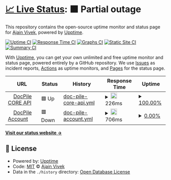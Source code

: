 # [📈 Live Status](https://ajainvivek.github.io/uptime): <!--live status--> **🟧 Partial outage**

This repository contains the open-source uptime monitor and status page for [Ajain Vivek](https://ajainvivek.github.io/uptime), powered by [Upptime](https://github.com/upptime/upptime).

[![Uptime CI](https://github.com/ajainvivek/uptime/workflows/Uptime%20CI/badge.svg)](https://github.com/ajainvivek/uptime/actions?query=workflow%3A%22Uptime+CI%22)
[![Response Time CI](https://github.com/ajainvivek/uptime/workflows/Response%20Time%20CI/badge.svg)](https://github.com/ajainvivek/uptime/actions?query=workflow%3A%22Response+Time+CI%22)
[![Graphs CI](https://github.com/ajainvivek/uptime/workflows/Graphs%20CI/badge.svg)](https://github.com/ajainvivek/uptime/actions?query=workflow%3A%22Graphs+CI%22)
[![Static Site CI](https://github.com/ajainvivek/uptime/workflows/Static%20Site%20CI/badge.svg)](https://github.com/ajainvivek/uptime/actions?query=workflow%3A%22Static+Site+CI%22)
[![Summary CI](https://github.com/ajainvivek/uptime/workflows/Summary%20CI/badge.svg)](https://github.com/ajainvivek/uptime/actions?query=workflow%3A%22Summary+CI%22)

With [Upptime](https://upptime.js.org), you can get your own unlimited and free uptime monitor and status page, powered entirely by a GitHub repository. We use [Issues](https://github.com/ajainvivek/uptime/issues) as incident reports, [Actions](https://github.com/ajainvivek/uptime/actions) as uptime monitors, and [Pages](https://ajainvivek.github.io/uptime) for the status page.

<!--start: status pages-->
<!-- This summary is generated by Upptime (https://github.com/upptime/upptime) -->
<!-- Do not edit this manually, your changes will be overwritten -->
<!-- prettier-ignore -->
| URL | Status | History | Response Time | Uptime |
| --- | ------ | ------- | ------------- | ------ |
| <img alt="" src="https://icons.duckduckgo.com/ip3/api.docpile.io.ico" height="13"> [DocPile CORE API](https://api.docpile.io/healthcheck) | 🟩 Up | [doc-pile-core-api.yml](https://github.com/DocPile/uptime/commits/HEAD/history/doc-pile-core-api.yml) | <details><summary><img alt="Response time graph" src="./graphs/doc-pile-core-api/response-time-week.png" height="20"> 226ms</summary><br><a href="https://ajainvivek.github.io/uptime/history/doc-pile-core-api"><img alt="Response time 275" src="https://img.shields.io/endpoint?url=https%3A%2F%2Fraw.githubusercontent.com%2FDocPile%2Fuptime%2FHEAD%2Fapi%2Fdoc-pile-core-api%2Fresponse-time.json"></a><br><a href="https://ajainvivek.github.io/uptime/history/doc-pile-core-api"><img alt="24-hour response time 333" src="https://img.shields.io/endpoint?url=https%3A%2F%2Fraw.githubusercontent.com%2FDocPile%2Fuptime%2FHEAD%2Fapi%2Fdoc-pile-core-api%2Fresponse-time-day.json"></a><br><a href="https://ajainvivek.github.io/uptime/history/doc-pile-core-api"><img alt="7-day response time 226" src="https://img.shields.io/endpoint?url=https%3A%2F%2Fraw.githubusercontent.com%2FDocPile%2Fuptime%2FHEAD%2Fapi%2Fdoc-pile-core-api%2Fresponse-time-week.json"></a><br><a href="https://ajainvivek.github.io/uptime/history/doc-pile-core-api"><img alt="30-day response time 248" src="https://img.shields.io/endpoint?url=https%3A%2F%2Fraw.githubusercontent.com%2FDocPile%2Fuptime%2FHEAD%2Fapi%2Fdoc-pile-core-api%2Fresponse-time-month.json"></a><br><a href="https://ajainvivek.github.io/uptime/history/doc-pile-core-api"><img alt="1-year response time 270" src="https://img.shields.io/endpoint?url=https%3A%2F%2Fraw.githubusercontent.com%2FDocPile%2Fuptime%2FHEAD%2Fapi%2Fdoc-pile-core-api%2Fresponse-time-year.json"></a></details> | <details><summary><a href="https://ajainvivek.github.io/uptime/history/doc-pile-core-api">100.00%</a></summary><a href="https://ajainvivek.github.io/uptime/history/doc-pile-core-api"><img alt="All-time uptime 99.85%" src="https://img.shields.io/endpoint?url=https%3A%2F%2Fraw.githubusercontent.com%2FDocPile%2Fuptime%2FHEAD%2Fapi%2Fdoc-pile-core-api%2Fuptime.json"></a><br><a href="https://ajainvivek.github.io/uptime/history/doc-pile-core-api"><img alt="24-hour uptime 100.00%" src="https://img.shields.io/endpoint?url=https%3A%2F%2Fraw.githubusercontent.com%2FDocPile%2Fuptime%2FHEAD%2Fapi%2Fdoc-pile-core-api%2Fuptime-day.json"></a><br><a href="https://ajainvivek.github.io/uptime/history/doc-pile-core-api"><img alt="7-day uptime 100.00%" src="https://img.shields.io/endpoint?url=https%3A%2F%2Fraw.githubusercontent.com%2FDocPile%2Fuptime%2FHEAD%2Fapi%2Fdoc-pile-core-api%2Fuptime-week.json"></a><br><a href="https://ajainvivek.github.io/uptime/history/doc-pile-core-api"><img alt="30-day uptime 100.00%" src="https://img.shields.io/endpoint?url=https%3A%2F%2Fraw.githubusercontent.com%2FDocPile%2Fuptime%2FHEAD%2Fapi%2Fdoc-pile-core-api%2Fuptime-month.json"></a><br><a href="https://ajainvivek.github.io/uptime/history/doc-pile-core-api"><img alt="1-year uptime 100.00%" src="https://img.shields.io/endpoint?url=https%3A%2F%2Fraw.githubusercontent.com%2FDocPile%2Fuptime%2FHEAD%2Fapi%2Fdoc-pile-core-api%2Fuptime-year.json"></a></details>
| <img alt="" src="https://icons.duckduckgo.com/ip3/account.docpile.io.ico" height="13"> [DocPile Account](https://account.docpile.io/register) | 🟥 Down | [doc-pile-account.yml](https://github.com/DocPile/uptime/commits/HEAD/history/doc-pile-account.yml) | <details><summary><img alt="Response time graph" src="./graphs/doc-pile-account/response-time-week.png" height="20"> 706ms</summary><br><a href="https://ajainvivek.github.io/uptime/history/doc-pile-account"><img alt="Response time 272" src="https://img.shields.io/endpoint?url=https%3A%2F%2Fraw.githubusercontent.com%2FDocPile%2Fuptime%2FHEAD%2Fapi%2Fdoc-pile-account%2Fresponse-time.json"></a><br><a href="https://ajainvivek.github.io/uptime/history/doc-pile-account"><img alt="24-hour response time 164" src="https://img.shields.io/endpoint?url=https%3A%2F%2Fraw.githubusercontent.com%2FDocPile%2Fuptime%2FHEAD%2Fapi%2Fdoc-pile-account%2Fresponse-time-day.json"></a><br><a href="https://ajainvivek.github.io/uptime/history/doc-pile-account"><img alt="7-day response time 706" src="https://img.shields.io/endpoint?url=https%3A%2F%2Fraw.githubusercontent.com%2FDocPile%2Fuptime%2FHEAD%2Fapi%2Fdoc-pile-account%2Fresponse-time-week.json"></a><br><a href="https://ajainvivek.github.io/uptime/history/doc-pile-account"><img alt="30-day response time 578" src="https://img.shields.io/endpoint?url=https%3A%2F%2Fraw.githubusercontent.com%2FDocPile%2Fuptime%2FHEAD%2Fapi%2Fdoc-pile-account%2Fresponse-time-month.json"></a><br><a href="https://ajainvivek.github.io/uptime/history/doc-pile-account"><img alt="1-year response time 288" src="https://img.shields.io/endpoint?url=https%3A%2F%2Fraw.githubusercontent.com%2FDocPile%2Fuptime%2FHEAD%2Fapi%2Fdoc-pile-account%2Fresponse-time-year.json"></a></details> | <details><summary><a href="https://ajainvivek.github.io/uptime/history/doc-pile-account">0.00%</a></summary><a href="https://ajainvivek.github.io/uptime/history/doc-pile-account"><img alt="All-time uptime 4.39%" src="https://img.shields.io/endpoint?url=https%3A%2F%2Fraw.githubusercontent.com%2FDocPile%2Fuptime%2FHEAD%2Fapi%2Fdoc-pile-account%2Fuptime.json"></a><br><a href="https://ajainvivek.github.io/uptime/history/doc-pile-account"><img alt="24-hour uptime 0.00%" src="https://img.shields.io/endpoint?url=https%3A%2F%2Fraw.githubusercontent.com%2FDocPile%2Fuptime%2FHEAD%2Fapi%2Fdoc-pile-account%2Fuptime-day.json"></a><br><a href="https://ajainvivek.github.io/uptime/history/doc-pile-account"><img alt="7-day uptime 0.00%" src="https://img.shields.io/endpoint?url=https%3A%2F%2Fraw.githubusercontent.com%2FDocPile%2Fuptime%2FHEAD%2Fapi%2Fdoc-pile-account%2Fuptime-week.json"></a><br><a href="https://ajainvivek.github.io/uptime/history/doc-pile-account"><img alt="30-day uptime 1.38%" src="https://img.shields.io/endpoint?url=https%3A%2F%2Fraw.githubusercontent.com%2FDocPile%2Fuptime%2FHEAD%2Fapi%2Fdoc-pile-account%2Fuptime-month.json"></a><br><a href="https://ajainvivek.github.io/uptime/history/doc-pile-account"><img alt="1-year uptime 0.00%" src="https://img.shields.io/endpoint?url=https%3A%2F%2Fraw.githubusercontent.com%2FDocPile%2Fuptime%2FHEAD%2Fapi%2Fdoc-pile-account%2Fuptime-year.json"></a></details>

<!--end: status pages-->

[**Visit our status website →**](https://ajainvivek.github.io/uptime)

## 📄 License

- Powered by: [Upptime](https://github.com/upptime/upptime)
- Code: [MIT](./LICENSE) © [Ajain Vivek](https://ajainvivek.github.io/uptime)
- Data in the `./history` directory: [Open Database License](https://opendatacommons.org/licenses/odbl/1-0/)
